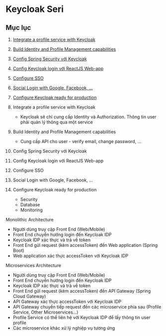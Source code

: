 # Keycloak Seri

## Mục lục

1. [Integrate a profile service with Keycloak](./1.Integrate%20a%20profile%20service%20with%20Keycloak/README.md)
2. [Build Identity and Profile Management capabilities](./2.Build%20Identity%20and%20Profile%20Management%20capabilities/README.md)
3. [Config Spring Security với Keycloak](./3.Config%20Spring%20Security%20v%E1%BB%9Bi%20Keycloak/README.md)
4. [Config Keycloak login với ReactJS Web-app](./4.Config%20Keycloak%20login%20v%E1%BB%9Bi%20ReactJS%20Web-app/README.md)
5. [Configure SSO](./5.Configure%20SSO/README.md)
6. [Social Login with Google, Facebook, ...](./6.Social%20Login%20with%20Google%2C%20Facebook%2C%20.../README.md)
7. [Configure Keycloak ready for production](./7.Configure%20Keycloak%20ready%20for%20production/README.md)

8. Integrate a profile service with Keycloak
   - Keycloak sẽ chỉ cung cấp Identity và Authorization. Thông tin user phải quản lý thông qua một service
9. Build Identity and Profile Management capabilities
   - Cung cấp API cho user - verify email, change password, ...
10. Config Spring Security với Keycloak
11. Config Keycloak login với ReactJS Web-app
12. Configure SSO
13. Social Login with Google, Facebook, ...
14. Configure Keycloak ready for production
    - Security
    - Database
    - Monitoring

Monolithic Architecture

- Người dùng truy cập Front End (Web/Mobile)
- Front End chuyển hướng login đến Keycloak IDP
- Keycloak IDP xác thực và trả về token
- Front End gửi request (kèm accessToken) đến Web application (Spring Boot)
- Web application xác thực accessToken với Keycloak IDP

Microservices Architecture

- Người dùng truy cập Front End (Web/Mobile)
- Front End chuyển hướng login đến Keycloak IDP
- Keycloak IDP xác thực và trả về token
- Front End gửi request (kèm accessToken) đến API Gateway (Spring Cloud Gateway)
- API Gateway xác thực accessToken với Keycloak IDP
- API Gateway chuyển tiếp request đến các microservice phía sau (Profile Service, Other Microservices...)
- Profile Service có thể liên hệ với Keycloak IDP để lấy thông tin user profile
- Các microservice khác xử lý nghiệp vụ tương ứng

